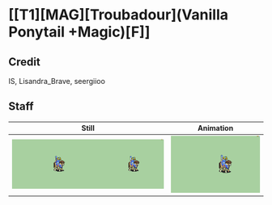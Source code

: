 # [\[T1\]\[MAG\]\[Troubadour\]\(Vanilla Ponytail +Magic\)\[F\]]

## Credit

IS, Lisandra_Brave, seergiioo
	
## Staff

| Still | Animation |
| :---: | :-------: |
| ![Staff still](./Staff_000.png) | ![Staff animation](./Staff.gif) |
